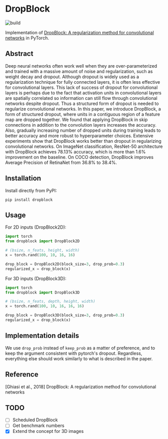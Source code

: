 # DropBlock

![build](https://travis-ci.org/miguelvr/dropblock.png?branch=master)


Implementation of [DropBlock: A regularization method for convolutional networks](https://arxiv.org/pdf/1810.12890.pdf) 
in PyTorch.

## Abstract

Deep neural networks often work well when they are over-parameterized 
and trained with a massive amount of noise and regularization, such as 
weight decay and dropout. Although dropout is widely used as a regularization 
technique for fully connected layers, it is often less effective for convolutional layers. 
This lack of success of dropout for convolutional layers is perhaps due to the fact 
that activation units in convolutional layers are spatially correlated so 
information can still flow through convolutional networks despite dropout. 
Thus a structured form of dropout is needed to regularize convolutional networks. 
In this paper, we introduce DropBlock, a form of structured dropout, where units in a 
contiguous region of a feature map are dropped together. 
We found that applying DropBlock in skip connections in addition to the 
convolution layers increases the accuracy. Also, gradually increasing number 
of dropped units during training leads to better accuracy and more robust to hyperparameter choices. 
Extensive experiments show that DropBlock works better than dropout in regularizing 
convolutional networks. On ImageNet classification, ResNet-50 architecture with 
DropBlock achieves 78.13% accuracy, which is more than 1.6% improvement on the baseline. 
On COCO detection, DropBlock improves Average Precision of RetinaNet from 36.8% to 38.4%.

## Installation

Install directly from PyPI:

    pip install dropblock

## Usage


For 2D inputs (DropBlock2D):

```python
import torch
from dropblock import DropBlock2D

# (bsize, n_feats, height, width)
x = torch.rand(100, 10, 16, 16)

drop_block = DropBlock2D(block_size=3, drop_prob=0.3)
regularized_x = drop_block(x)
```

For 3D inputs (DropBlock3D):

```python
import torch
from dropblock import DropBlock3D

# (bsize, n_feats, depth, height, width)
x = torch.rand(100, 10, 16, 16, 16)

drop_block = DropBlock3D(block_size=3, drop_prob=0.3)
regularized_x = drop_block(x)
```

## Implementation details

We use `drop_prob` instead of `keep_prob` as a matter of preference, 
and to keep the argument consistent with pytorch's dropout. 
Regardless, everything else should work similarly to what is described in the paper.
  
## Reference
[Ghiasi et al., 2018] DropBlock: A regularization method for convolutional networks

## TODO
- [ ] Scheduled DropBlock
- [ ] Get benchmark numbers
- [x] Extend the concept for 3D images
